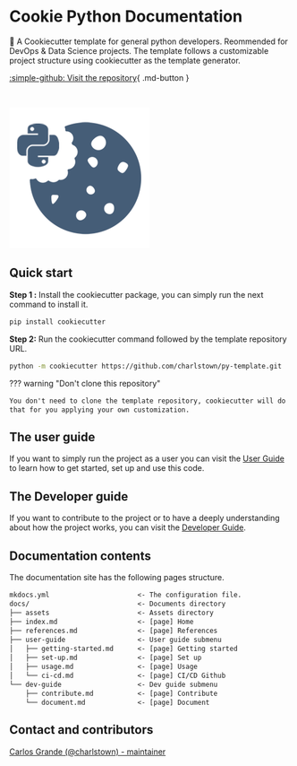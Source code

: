 # **Cookie Python Documentation**

:cookie: A Cookiecutter template for general python developers. Reommended for DevOps & Data Science projects. The template follows a customizable project structure using cookiecutter as the template generator.

[:simple-github: Visit the repository](https://github.com/charlstown/py-template.git){ .md-button }

</br>

![Project logo](assets/logo.png)


## Quick start

**Step 1 :** Install the cookiecutter package, you can simply run the next command to install it.

``` bash
pip install cookiecutter
```

**Step 2:** Run the cookiecutter command followed by the template repository URL.

```bash
python -m cookiecutter https://github.com/charlstown/py-template.git
```

??? warning "Don't clone this repository"

    You don't need to clone the template repository, cookiecutter will do that for you applying your own customization.


## The user guide

If you want to simply run the project as a user you can visit the [User Guide](/py-template/user-guide/getting-started/) to learn how to get started, set up and use this code.


## The Developer guide

If you want to contribute to the project or to have a deeply understanding about how the project works, you can visit the [Developer Guide](py-template/dev-guide/contribute/).


## Documentation contents

The documentation site has the following pages structure.

```
mkdocs.yml                      <- The configuration file.
docs/                           <- Documents directory
├── assets                      <- Assets directory
├── index.md                    <- [page] Home
├── references.md               <- [page] References
├── user-guide                  <- User guide submenu
│   ├── getting-started.md      <- [page] Getting started
│   ├── set-up.md               <- [page] Set up
│   ├── usage.md                <- [page] Usage             
│   └── ci-cd.md                <- [page] CI/CD Github
└── dev-guide                   <- Dev guide submenu
    ├── contribute.md           <- [page] Contribute
    └── document.md             <- [page] Document
```


## Contact and contributors

[Carlos Grande (@charlstown) - maintainer](https://github.com/charlstown)
